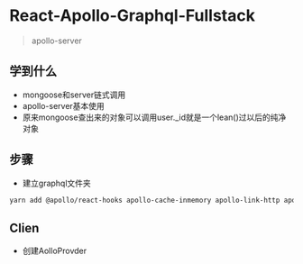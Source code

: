# React-Apollo-Graphql-Fullstack

> apollo-server

## 学到什么

* mongoose和server链式调用
* apollo-server基本使用
* 原来mongoose查出来的对象可以调用user._id就是一个lean()过以后的纯净对象

## 步骤

* 建立graphql文件夹

```bash
yarn add @apollo/react-hooks apollo-cache-inmemory apollo-link-http apollo-client 
```

## Clien

* 创建AolloProvder
